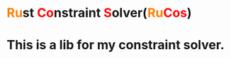 
# <font color = "#FF8000">Ru</font>st <font color = "#FF0000">Co</font>nstraint <font color = "#FF0000">S</font>olver(<font color = "#FF8000">Ru</font><font color = "#FF0000">Cos</font>)

# This is a lib for my constraint solver.